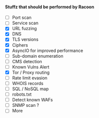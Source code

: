 #### Stuffz that should be performed by Racoon
- [ ] Port scan
- [ ] Service scan
- [x] URL fuzzing
- [x] DNS
- [x] TLS versions
- [x] Ciphers
- [x] AsyncIO for improved performance
- [ ] Sub-domain enumeration
- [ ] CMS detection
- [ ] Known Vulns Alert
- [x] Tor / Proxy routing
- [ ] Rate limit evasion
- [ ] WHOIS records
- [ ] SQL / NoSQL map
- [ ] robots.txt
- [ ] Detect known WAFs
- [ ] SNMP scan ?
- [ ] More